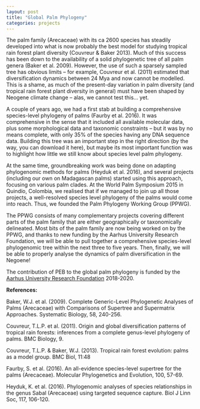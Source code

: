 ```yaml
---
layout: post
title: "Global Palm Phylogeny"
categories: projects
---
```


The palm family (Arecaceae) with its ca 2600 species has steadily developed into what is now probably the best model for studying tropical rain forest plant diversity (Couvreur & Baker 2013). Much of this success has been down to the availability of a solid phylogenetic tree of all palm genera (Baker et al. 2009). However, the use of such a sparsely sampled tree has obvious limits – for example, Couvreur et al. (2011) estimated that diversification dynamics between 24 Mya and now cannot be modelled. This is a shame, as much of the present-day variation in palm diversity (and tropical rain forest plant diversity in general) must have been shaped by Neogene climate change – alas, we cannot test this… yet. 

<!--more-->

A couple of years ago, we had a first stab at building a comprehensive species-level phylogeny of palms (Faurby et al. 2016). It was comprehensive in the sense that it included all available molecular data, plus some morphological data and taxonomic constraints – but it was by no means complete, with only 35% of the species having any DNA sequence data. Building this tree was an important step in the right direction (by the way, you can download it here), but maybe its most important function was to highlight how little we still know about species level palm phylogeny.

At the same time, groundbreaking work was being done on adapting phylogenomic methods for palms (Heyduk et al. 2016), and several projects (including our own on Madagascan palms) started using this approach, focusing on various palm clades. At the World Palm Symposium 2015 in Quindío, Colombia, we realised that if we managed to join up all those projects, a well-resolved species level phylogeny of the palms would come into reach.  Thus, we founded the Palm Phylogeny Working Group (PPWG).

The PPWG consists of many complementary projects covering different parts of the palm family that are either geographically or taxonomically delineated. Most bits of the palm family are now being worked on by the PPWG, and thanks to new funding by the Aarhus University Research Foundation, we will be able to pull together a comprehensive species-level phylogenomic tree within the next three to five years. Then, finally, we will be able to properly analyse the dynamics of palm diversification in the Negoene!

The contribution of PEB to the global palm phylogeny is funded by the [Aarhus University Research Foundation](http://auff.au.dk/en/) 2018-2020.

__References:__

Baker, W.J. et al. (2009). Complete Generic-Level Phylogenetic Analyses of Palms (Arecaceae) with Comparisons of Supertree and Supermatrix Approaches. Systematic Biology, 58, 240-256.

Couvreur, T.L.P. et al. (2011). Origin and global diversification patterns of tropical rain forests: inferences from a complete genus-level phylogeny of palms. BMC Biology, 9.

Couvreur, T.L.P. & Baker, W.J. (2013). Tropical rain forest evolution: palms as a model group. BMC Biol, 11:48

Faurby, S. et al. (2016). An all-evidence species-level supertree for the palms (Arecaceae). Molecular Phylogenetics and Evolution, 100, 57-69.

Heyduk, K. et al. (2016). Phylogenomic analyses of species relationships in the genus Sabal (Arecaceae) using targeted sequence capture. Biol J Linn Soc, 117, 106-120.



